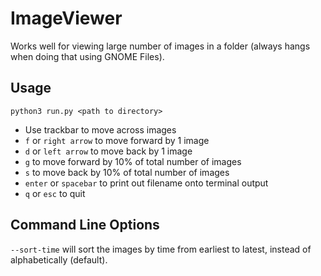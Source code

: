 # ImageViewer

Works well for viewing large number of images in a folder (always hangs when doing that using GNOME Files).

## Usage

`python3 run.py <path to directory>`

- Use trackbar to move across images
- `f` or `right arrow` to move forward by 1 image
- `d` or `left arrow` to move back by 1 image
- `g` to move forward by 10% of total number of images
- `s` to move back by 10% of total number of images
- `enter` or `spacebar` to print out filename onto terminal output
- `q` or `esc` to quit

## Command Line Options
`--sort-time` will sort the images by time from earliest to latest, instead of alphabetically (default). 
